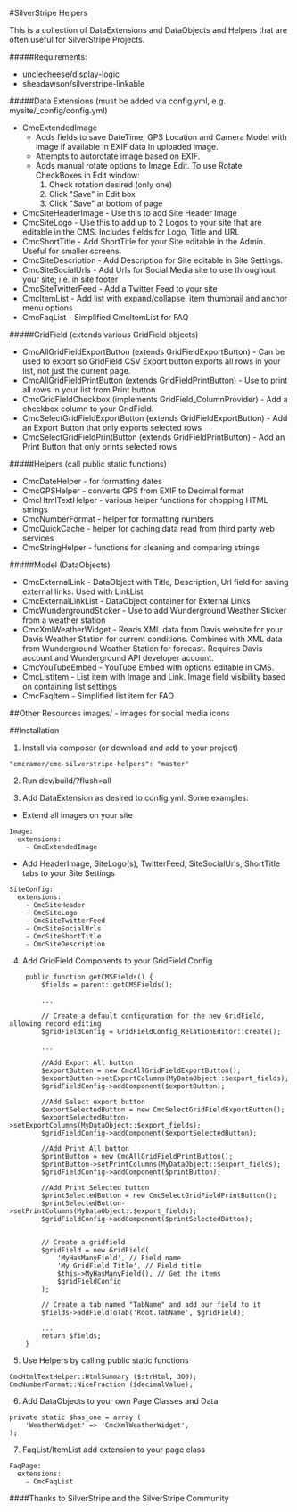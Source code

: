 #SilverStripe Helpers

This is a collection of DataExtensions and DataObjects and Helpers that are often useful for SilverStripe Projects.

#####Requirements:
- unclecheese/display-logic
- sheadawson/silverstripe-linkable

#####Data Extensions 
(must be added via config.yml, e.g. mysite/_config/config.yml)
- CmcExtendedImage 
  * Adds fields to save DateTime, GPS Location and Camera Model with image if available in EXIF data in uploaded image. 
  * Attempts to autorotate image based on EXIF. 
  * Adds manual rotate options to Image Edit. To use Rotate CheckBoxes in Edit window: 
    1. Check rotation desired (only one) 
    2. Click "Save" in Edit box
    3. Click "Save" at bottom of page
- CmcSiteHeaderImage - Use this to add Site Header Image
- CmcSiteLogo - Use this to add up to 2 Logos to your site that are editable in the CMS. Includes fields for Logo, Title and URL
- CmcShortTitle - Add ShortTitle for your Site editable in the Admin. Useful for smaller screens.
- CmcSiteDescription - Add Description for Site editable in Site Settings.
- CmcSiteSocialUrls - Add Urls for Social Media site to use throughout your site; i.e. in site footer
- CmcSiteTwitterFeed - Add a Twitter Feed to your site
- CmcItemList - Add list with expand/collapse, item thumbnail and anchor menu options
- CmcFaqList - Simplified CmcItemList for FAQ

#####GridField (extends various GridField objects)
- CmcAllGridFieldExportButton (extends GridFieldExportButton) - Can be used to export so GridField CSV Export button exports all rows in your list, not just the current page.
- CmcAllGridFieldPrintButton (extends GridFieldPrintButton) - Use to print all rows in your list from Print button
- CmcGridFieldCheckbox (implements GridField_ColumnProvider) - Add a checkbox column to your GridField.
- CmcSelectGridFieldExportButton (extends GridFieldExportButton) - Add an Export Button that only exports selected rows
- CmcSelectGridFieldPrintButton (extends GridFieldPrintButton) - Add an Print Button that only prints selected rows
	
#####Helpers (call public static functions)
- CmcDateHelper - for formatting dates
- CmcGPSHelper - converts GPS from EXIF to Decimal format
- CmcHtmlTextHelper - various helper functions for chopping HTML strings
- CmcNumberFormat - helper for formatting numbers
- CmcQuickCache - helper for caching data read from third party web services
- CmcStringHelper - functions for cleaning and comparing strings

#####Model (DataObjects)
- CmcExternalLink - DataObject with Title, Description, Url field for saving external links. Used with LinkList
- CmcExternalLinkList - DataObject container for External Links
- CmcWundergroundSticker - Use to add Wunderground Weather Sticker from a weather station
- CmcXmlWeatherWidget - Reads XML data from Davis website for your Davis Weather Station for current conditions. Combines with XML data from Wunderground Weather Station for forecast. Requires Davis account and Wunderground API developer account.
- CmcYouTubeEmbed - YouTube Embed with options editable in CMS. 
- CmcListItem - List item with Image and Link. Image field visibility based on containing list settings
- CmcFaqItem - Simplified list item for FAQ
	
	
##Other Resources
images/ - images for social media icons



##Installation

1) Install via composer (or download and add to your project)
```
"cmcramer/cmc-silverstripe-helpers": "master"
```

2) Run dev/build/?flush=all

3) Add DataExtension as desired to config.yml. Some examples:

- Extend all images on your site 
```
Image:
  extensions:
    - CmcExtendedImage
```

- Add HeaderImage, SiteLogo(s), TwitterFeed, SiteSocialUrls, ShortTitle tabs to your Site Settings
```
SiteConfig:
  extensions:
    - CmcSiteHeader
    - CmcSiteLogo
    - CmcSiteTwitterFeed
    - CmcSiteSocialUrls
    - CmcSiteShortTitle
    - CmcSiteDescription
```

4) Add GridField Components to your GridField Config
```
	public function getCMSFields() {
        $fields = parent::getCMSFields();

		...

        // Create a default configuration for the new GridField, allowing record editing
        $gridFieldConfig = GridFieldConfig_RelationEditor::create();
        
        ...

        //Add Export All button
        $exportButton = new CmcAllGridFieldExportButton();
        $exportButton->setExportColumns(MyDataObject::$export_fields);
        $gridFieldConfig->addComponent($exportButton);
        
        //Add Select export button
        $exportSelectedButton = new CmcSelectGridFieldExportButton();
        $exportSelectedButton->setExportColumns(MyDataObject::$export_fields);
        $gridFieldConfig->addComponent($exportSelectedButton);

        //Add Print All button
        $printButton = new CmcAllGridFieldPrintButton();
        $printButton->setPrintColumns(MyDataObject::$export_fields);
        $gridFieldConfig->addComponent($printButton);

        //Add Print Selected button
        $printSelectedButton = new CmcSelectGridFieldPrintButton();
        $printSelectedButton->setPrintColumns(MyDataObject::$export_fields);
        $gridFieldConfig->addComponent($printSelectedButton);
        
        
        // Create a gridfield 
        $gridField = new GridField(
            'MyHasManyField', // Field name
            'My GridField Title', // Field title
            $this->MyHasManyField(), // Get the items
            $gridFieldConfig
        );
        
        // Create a tab named "TabName" and add our field to it
        $fields->addFieldToTab('Root.TabName', $gridField);

		...
	    return $fields;
	}
```

5) Use Helpers by calling public static functions
```
CmcHtmlTextHelper::HtmlSummary ($strHtml, 300);
CmcNumberFormat::NiceFraction ($decimalValue);
```

6) Add DataObjects to your own Page Classes and Data
```
private static $has_one = array (
    'WeatherWidget' => 'CmcXmlWeatherWidget',
);
```

7) FaqList/ItemList add extension to your page class
```
FaqPage:
  extensions:
    - CmcFaqList
```
####Thanks to SilverStripe and the SilverStripe Community


